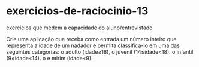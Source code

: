 # exercicios-de-raciocinio-13
 exercicios que medem a capacidade do aluno/entrevistado

Crie uma aplicação que receba como entrada
um número inteiro que representa a idade de
um nadador e permita classifica-lo em uma das
seguintes categorias:
o adulto (idade≥18),
o juvenil (14≤idade<18).
o infantil (9≤idade<14).
o e mirim (idade<9).